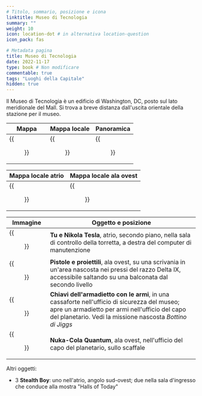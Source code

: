```yaml
---
# Titolo, sommario, posizione e icona
linktitle: Museo di Tecnologia
summary: ""
weight: 10
icon: location-dot # in alternativa location-question
icon_pack: fas

# Metadata pagina
title: Museo di Tecnologia
date: 2022-11-17
type: book # Non modificare
commentable: true
tags: "Luoghi della Capitale"
hidden: true
---
```




Il Museo di Tecnologia è un edificio di Washington, DC, posto sul lato meridionale del Mall. Si trova a breve distanza dall'uscita orientale della stazione per il museo.

| Mappa                              | Mappa locale                           | Panoramica                     |
| ---------------------------------- | -------------------------------------- | ------------------------------ |
| {{<figure src="fo3/Museum_of_Technology_loc.webp">}} | {{<figure src="fo3/Museum_of_Technology_loc_map.webp">}} | {{<figure src="fo3/Museum_of_Technology.webp">}} |

| Mappa locale atrio | Mappa locale ala ovest       |
| ----------------------------- | ------------------------- |
| {{<figure src="fo3/MoT_Atrium_loc_map.webp">}} | {{<figure src="fo3/MoT_West_Wing_loc_map.webp">}} |


| Immagine                                            | Oggetto e posizione                                                                                                                                                                                           |
| --------------------------------------------------- | ------------------------------------------------------------------------------------------------------------------------------------------------------------------------------------------------------------- |
| {{<figure src="fo3/Nikola_Tesla_and_You_Museum_of_Technology.webp">}} | **Tu e Nikola Tesla**, atrio, secondo piano, nella sala di controllo della torretta, a destra del computer di manutenzione                                                                                    |
| {{<figure src="fo3/Guns_and_Bullets_Museum_of_Technology.jpg">}}      | **Pistole e proiettili**, ala ovest, su una scrivania in un'area nascosta nei pressi del razzo Delta IX, accessibile saltando su una balconata dal secondo livello                                            |
| {{<figure src="fo3/Gun_locker_key_Museum_of_Technology.jpg">}}        | **Chiavi dell'armadietto con le armi**, in una cassaforte nell'ufficio di sicurezza del museo; apre un armadietto per armi nell'ufficio del capo del planetario. Vedi la missione nascosta *Bottino di Jiggs* |
| {{<figure src="fo3/NCQ_Museum_of_Technology.jpg">}}                   | **Nuka-Cola Quantum**, ala ovest, nell'ufficio del capo del planetario, sullo scaffale                                                                                                                        |

Altri oggetti:
- 3 **Stealth Boy**: uno nell'atrio, angolo sud-ovest; due nella sala d'ingresso che conduce alla mostra "Halls of Today"